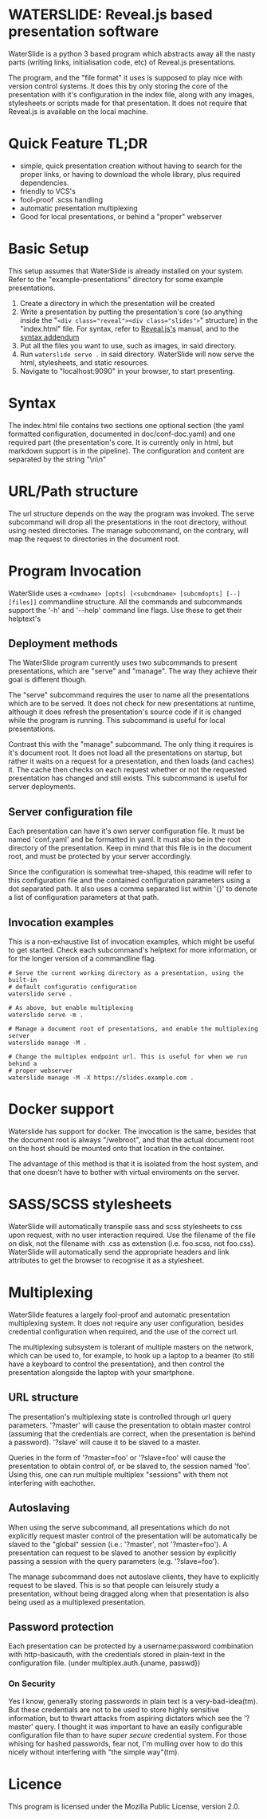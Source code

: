 # WATERSLIDE: Reveal.js based presentation software
WaterSlide is a python 3 based program which abstracts away all the nasty
parts (writing links, initialisation code, etc) of Reveal.js presentations.

The program, and the "file format" it uses is supposed to play nice with
version control systems. It does this by only storing the core of the
presentation with it's configuration in the index file, along with any images,
stylesheets or scripts made for that presentation. It does not require that
Reveal.js is available on the local machine.

# Quick Feature TL;DR
- simple, quick presentation creation without having to search for the proper
  links, or having to download the whole library, plus required dependencies.
- friendly to VCS's
- fool-proof .scss handling
- automatic presentation multiplexing
- Good for local presentations, or behind a "proper" webserver

# Basic Setup
This setup assumes that WaterSlide is already installed on your system. Refer
to the "example-presentations" directory for some example presentations.

1. Create a directory in which the presentation will be created
2. Write a presentation by putting the presentation's core
   (so anything inside the "`<div class="reveal"><div class="slides">`"
   structure) in the "index.html" file. For syntax, refer to
   [Reveal.js's](https://github.com/hakimel/reveal.js) manual, and to
   the [syntax addendum](#Syntax)
3. Put all the files you want to use, such as images, in said directory.
4. Run `waterslide serve .` in said directory. WaterSlide will now serve the
   html, stylesheets, and static resources.
5. Navigate to "localhost:9090" in your browser, to start presenting.

# Syntax
The index.html file contains two sections one optional section (the yaml
formatted configuration, documented in doc/conf-doc.yaml) and one required part
(the presentation's core. It is currently only in html, but markdown support is
in the pipeline). The configuration and content are separated by the string
"\n<!-- EOC -->\n"

# URL/Path structure
The url structure depends on the way the program was invoked. The serve
subcommand will drop all the presentations in the root directory, without using
nested directories. The manage subcommand, on the contrary, will map the request
to directories in the document root.

# Program Invocation
WaterSlide uses a `<cmdname> [opts] [<subcmdname> [subcmdopts] [--] [files]]`
commandline structure. All the commands and subcommands support the '-h' and
'--help' command line flags. Use these to get their helptext's

## Deployment methods
The WaterSlide program currently uses two subcommands to present presentations,
which are "serve" and "manage". The way they achieve their goal is different
though.

The "serve" subcommand requires the user to name all the presentations which are
to be served. It does not check for new presentations at runtime, although it
does refresh the presentation's source code if it is changed while the program
is running. This subcommand is useful for local presentations.

Contrast this with the "manage" subcommand. The only thing it requires is it's
document root. It does not load all the presentations on startup, but rather it
waits on a request for a presentation, and then loads (and caches) it. The cache
then checks on each request whether or not the requested presentation has
changed and still exists. This subcommand is useful for server deployments.

## Server configuration file
Each presentation can have it's own server configuration file. It must be named
'conf.yaml' and be formatted in yaml. It must also be in the root directory of the
presentation. Keep in mind that this file is in the document root, and must be
protected by your server accordingly.

Since the configuration is somewhat tree-shaped, this readme will refer to this
configuration file and the contained configuration parameters using a dot
separated path. It also uses a comma separated list within '{}' to denote a list
of configuration parameters at that path.

## Invocation examples
This is a non-exhaustive list of invocation examples, which might be useful to
get started. Check each subcommand's helptext for more information, or for the
longer version of a commandline flag.

~~~~~~{.bash}
# Serve the current working directory as a presentation, using the built-in
# default configuratio configuration
waterslide serve .

# As above, but enable multiplexing
waterslide serve -m .

# Manage a document root of presentations, and enable the multiplexing server
waterslide manage -M .

# Change the multiplex endpoint url. This is useful for when we run behind a
# proper webserver
waterslide manage -M -X https://slides.example.com .
~~~~~~

# Docker support
Waterslide has support for docker. The invocation is the same, besides that the
document root is always "/webroot", and that the actual document root on the host
should be mounted onto that location in the container.

The advantage of this method is that it is isolated from the host system, and that
one doesn't have to bother with virtual enviroments on the server.

# SASS/SCSS stylesheets
WaterSlide will automatically transpile sass and scss stylesheets to css upon
request, with no user interaction required. Use the filename of the file on
disk, not the filename with .css as extenstion (i.e. foo.scss, not foo.css).
WaterSlide will automatically send the appropriate headers and link attributes
to get the browser to recognise it as a stylesheet.


# Multiplexing
WaterSlide features a largely fool-proof and automatic presentation multiplexing
system. It does not require any user configuration, besides credential
configuration when required, and the use of the correct url.

The multiplexing subsystem is tolerant of multiple masters on the network, which
can be used to, for example, to hook up a laptop to a beamer (to still have a
keyboard to control the presentation), and then control the presentation
alongside the laptop with your smartphone.

## URL structure
The presentation's multiplexing state is controlled through url query
parameters. '?master' will cause the presentation to obtain master control
(assuming that the credentials are correct, when the presentation is behind a
password). '?slave' will cause it to be slaved to a master.

Queries in the form of '?master=foo' or '?slave=foo' will cause the presentation
to obtain control of, or be slaved to, the session named 'foo'. Using this, one
can run multiple multiplex "sessions" with them not interfering with eachother.

## Autoslaving
When using the serve subcommand, all presentations which do not explicitly
request master control of the presentation will be automatically be slaved to
the "global" session (i.e.: '?master', not '?master=foo'). A presentation can
request to be slaved to another session by explicitly passing a session with the
query parameters (e.g. '?slave=foo').

The manage subcommand does not autoslave clients, they have to explicitly
request to be slaved. This is so that people can leisurely study a
presentation, without being dragged along when that presentation is also being
used as a multiplexed presentation.

## Password protection
Each presentation can be protected by a username:password combination with
http-basicauth, with the credentials stored in plain-text in the configuration
file. (under multiplex.auth.{uname, passwd})

### On Security
Yes I know, generally storing passwords in plain text is a very-bad-idea(tm).
But these credentials are not to be used to store highly sensitive information,
but to thwart attacks from aspiring dictators which see the '?master' query. I
thought it was important to have an easily configurable configuration file than
to have _super_ _secure_ credential system. For those whising for hashed
passwords, fear not, I'm mulling over how to do this nicely without interfering
with "the simple way"(tm).

# Licence
This program is licensed under the Mozilla Public License, version 2.0.
